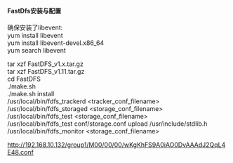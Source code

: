 #### FastDfs安装与配置  

确保安装了libevent:  
yum install libevent  
yum install libevent-devel.x86_64  
yum search libevent  


tar xzf FastDFS_v1.x.tar.gz  
tar xzf FastDFS_v1.11.tar.gz  
cd FastDFS  
./make.sh  
./make.sh install  
/usr/local/bin/fdfs_trackerd <tracker_conf_filename>  
/usr/local/bin/fdfs_storaged <storage_conf_filename>  
/usr/local/bin/fdfs_test <storage_conf_filename> <operation>  
/usr/local/bin/fdfs_test conf/storage.conf upload /usr/include/stdlib.h     
/usr/local/bin/fdfs_monitor <storage_conf_filename>  

http://192.168.10.132/group1/M00/00/00/wKgKhFS9A0iAO0DvAAAdJ2QqL4E48.conf  
